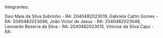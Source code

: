 Integrantes:

Davi Maia da Silva Sobrinho - RA: 2040482023019, Gabriela Cattin Gomes - RA: 2040482023046, João Victor de Jesus - RA: 2040482023048, Leonardo Beserra da Silva - RA: 2040482023015, Vinicius da Silva Cajuí - RA: 
